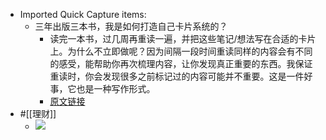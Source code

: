 - Imported Quick Capture items:
    - 三年出版三本书，我是如何打造自己卡片系统的？
        - 读完一本书，过几周再重读一遍，并把这些笔记/想法写在合适的卡片上。为什么不立即做呢？因为间隔一段时间重读同样的内容会有不同的感受，能帮助你再次梳理内容，让你发现真正重要的东西。我保证重读时，你会发现很多之前标记过的内容可能并不重要。这是一件好事，它也是一种写作形式。
        - [原文链接](https://mp.weixin.qq.com/s/L0iqLCWXPrCDsr-cgF30yA)
- #[[理财]]
    - ![](https://firebasestorage.googleapis.com/v0/b/firescript-577a2.appspot.com/o/imgs%2Fapp%2Fxinyiheng%2FH4uA9tPE3w.png?alt=media&token=615236a1-66c1-4e6d-9a26-1c0ccd90b4bd)
